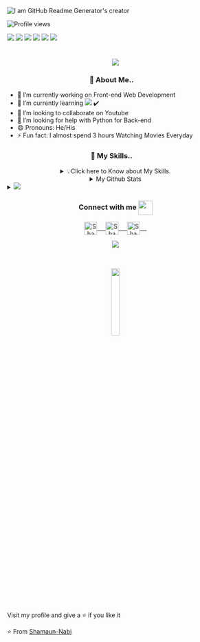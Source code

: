 ![I am GitHub Readme Generator's creator](https://media-exp1.licdn.com/dms/image/C5616AQFs-PFoyUxrvA/profile-displaybackgroundimage-shrink_200_800/0/1607336096308?e=1628121600&v=beta&t=BzOr4OCpQ-okZPmh9pQUqUDMjPfUbV0rJcg3a30i3Ys)

![Profile views](https://gpvc.arturio.dev/Shamaun-Nabi)

<img src="https://img.shields.io/badge/Messenger-00B2FF?style=for-the-badge&logo=messenger&logoColor=white" /> <img src="https://img.shields.io/badge/Gmail-D14836?style=for-the-badge&logo=gmail&logoColor=white" /> <img src="https://img.shields.io/badge/Telegram-2CA5E0?style=for-the-badge&logo=telegram&logoColor=white" /> <img src="https://img.shields.io/badge/Twitter-1DA1F2?style=for-the-badge&logo=twitter&logoColor=white" /> <img src="https://img.shields.io/badge/WhatsApp-25D366?style=for-the-badge&logo=whatsapp&logoColor=white" /> <img src="https://img.shields.io/badge/Instagram-E4405F?style=for-the-badge&logo=instagram&logoColor=white" />

  <h1 align="center">
  <a href="https://git.io/typing-svg">
    <img src="https://readme-typing-svg.herokuapp.com/?lines=Hello,+There!+👋;I+AM+Shamaun+Nabi....;Nice+to+meet+you!&center=true&size=30">
  </a>
</h1>
  
  <h3 align="center">👋 About Me.. <img src="https://github.com/rajput2107/rajput2107/blob/master/Assets/Earth.gif" width="15px"></h3></i> 

- 🔭 I’m currently working on Front-end Web Development
- 🌱 I’m currently learning <img src="https://img.shields.io/badge/JavaScript-F7DF1E?style=for-the-badge&logo=javascript&logoColor=black"/> ✔️
- 👯 I’m looking to collaborate on Youtube
- 🤔 I’m looking for help with Python for Back-end
- 😄 Pronouns: He/His
- ⚡ Fun fact: I almost spend 3 hours Watching Movies Everyday

<h3 align="center">👋 My Skills.. <img src="https://github.com/rajput2107/rajput2107/blob/master/Assets/Earth.gif" width="15px"></h3></i> 


 
 
<details align="center">
<summary>💡Click here to Know about My Skills.</summary>
 <details align="left" >
<summary> Programming Languages ✏ </summary>
 <img src="https://img.shields.io/badge/Python-FFD43B?style=for-the-badge&logo=python&logoColor=darkgreen" /> </br>
 <img src="https://img.shields.io/badge/C-00599C?style=for-the-badge&logo=c&logoColor=white" />
 <img src="https://img.shields.io/badge/C%2B%2B-00599C?style=for-the-badge&logo=c%2B%2B&logoColor=white" />
 <img src="https://img.shields.io/badge/Java-ED8B00?style=for-the-badge&logo=java&logoColor=white" />
</details>
 
<details align="left" >
<summary> Front-end ❤ </summary>
  <img src="https://img.shields.io/badge/HTML5-E34F26?style=for-the-badge&logo=html5&logoColor=white" /> 
  <img src="https://img.shields.io/badge/CSS3-1572B6?style=for-the-badge&logo=css3&logoColor=white" /> 
  <img src="https://img.shields.io/badge/JavaScript-F7DF1E?style=for-the-badge&logo=javascript&logoColor=black" /> </br>
 <details align="center" >
<summary> Frameworks 🚀 </summary>
<img src="https://img.shields.io/badge/Bootstrap-563D7C?style=for-the-badge&logo=bootstrap&logoColor=white" />  </br>
  <img src="https://img.shields.io/badge/React-20232A?style=for-the-badge&logo=react&logoColor=61DAFB" />
</details>
  
</details>


<details align="left" >
<summary> Back-end 📊 </summary>
 <img src="https://img.shields.io/badge/Django-092E20?style=for-the-badge&logo=django&logoColor=green" /> </br>
 <img src="https://img.shields.io/badge/Node.js-339933?style=for-the-badge&logo=nodedotjs&logoColor=white" /> 
</details>

<details align="left" >
<summary>Database ⚡</summary>
 <img src="https://img.shields.io/badge/MySQL-00000F?style=for-the-badge&logo=mysql&logoColor=white" /> </br>
 <img src="https://img.shields.io/badge/MongoDB-4EA94B?style=for-the-badge&logo=mongodb&logoColor=white" /> 
 <img src="https://img.shields.io/badge/SQLite-07405E?style=for-the-badge&logo=sqlite&logoColor=white" /> 
</details>

<details align="left" >
<summary>Comfort IDE 👩‍💻 </summary>
 <img src="https://img.shields.io/badge/Visual_Studio-5C2D91?style=for-the-badge&logo=visual%20studio&logoColor=white" /> </br>
 <img src="https://img.shields.io/badge/sublime_text-%23575757.svg?&style=for-the-badge&logo=sublime-text&logoColor=important" /> 
 <img src="https://img.shields.io/badge/Atom-66595C?style=for-the-badge&logo=Atom&logoColor=white" /> 
</details>

<details align="left" >
<summary>Operating System 💻</summary>
 <img src="https://img.shields.io/badge/Windows-0078D6?style=for-the-badge&logo=windows&logoColor=white" /> </br>
</details>



</details>


<!-- Stats -->
<details align="center">
<summary> My Github Stats</summary>
  
<img src="https://github-readme-stats.vercel.app/api?username=Shamaun-Nabi&&show_icons=true&title_color=ffffff&icon_color=E4405F&text_color=35B2A4&bg_color=1A1B27">

</details>


 <details>
<summary>
  <a href="https://github.com/Shamaun-Nabi/"><img src="https://img.shields.io/badge/-Expand%20to%20know%20more-b03544?style=for-the-badge" /></a>
</summary>

<details  align="center" >
<summary> 🛠 Most Used Languages</summary>

[![Top Langs](https://github-readme-stats.vercel.app/api/top-langs/?username=Shamaun-Nabi&layout=compact)](https://github.com/anuraghazra/github-readme-stats)

</details>

<details  align="center" >
<summary> ⚡GitHub streak stats</summary>

![GitHub streak stats](https://github-readme-streak-stats.herokuapp.com/?user=Shamaun-Nabi)  
<img src="https://activity-graph.herokuapp.com/graph?username=Shamaun-Nabi&theme=react-dark&area=true&hide_border=true" width="100%">
</details>
  
   <details  align="center" >
<summary> ⚡Activity graph</summary>
<img src="https://activity-graph.herokuapp.com/graph?username=Shamaun-Nabi&theme=react-dark&area=true&hide_border=true" width="100%">
</details>
 </details>


<div align="center">
  <h3 align="center">Connect with me <img align="center" src="https://github.com/rajput2107/rajput2107/blob/master/Assets/Handshake.gif" height="33px" /></h3> 
</div>
<p align="center">
 <a href="https://www.linkedin.com/in/shamaun-nabi-3660a8194/" target="blank">
  <img align="center" alt="Shamaun's LinkedIn" width="30px" src="https://www.vectorlogo.zone/logos/linkedin/linkedin-icon.svg" /> &nbsp; &nbsp;
 </a>
 <a href="https://www.facebook.com/sn.ashik.9" target="blank">
  <img align="center" alt="Shamaun's Facebook" width="30px" src="https://www.vectorlogo.zone/logos/facebook/facebook-official.svg" /> &nbsp; &nbsp;
 </a>
 <a href="https://twitter.com/NabiShamaun" target="blank">
  <img align="center" alt="Shamaun's Twitter" width="30px" src="https://www.vectorlogo.zone/logos/twitter/twitter-official.svg" /> &nbsp; &nbsp;
 </a>
</p>
<p align="center"><img src="https://hits.seeyoufarm.com/api/count/incr/badge.svg?url=https%3A%2F%2Fgithub.com%2FShamaun-Nabi&count_bg=%2379C83D&title_bg=%23555555&icon=&icon_color=%23E7E7E7&title=hits&edge_flat=true"/>
</p>
<br/>
<br/>
<div align="center">
<img   src="https://media.giphy.com/media/jpVnC65DmYeyRL4LHS/giphy.gif" width="20%">
</div>


<p>
Visit my profile and give a ⭐️ if you like it</p>

⭐️ From [Shamaun-Nabi](https://github.com/Shamaun-Nabi)


 
